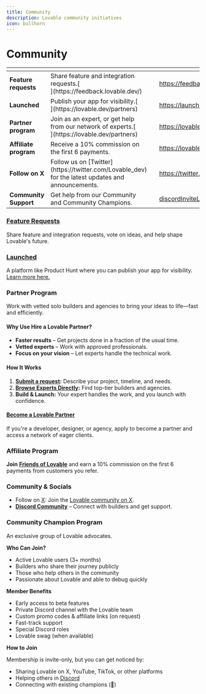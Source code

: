 ```yaml
---
title: Community
description: Lovable community initiatives
icon: bullhorn
---
```


# Community

<table data-view="cards"><thead><tr><th></th><th></th><th data-hidden data-card-cover data-type="files"></th><th data-hidden data-card-target data-type="content-ref"></th></tr></thead><tbody><tr><td><strong>Feature requests</strong></td><td>Share feature and integration requests.[<br>](https://feedback.lovable.dev/)</td><td></td><td><a href="https://feedback.lovable.dev/">https://feedback.lovable.dev/</a></td></tr><tr><td><strong>Launched</strong></td><td>Publish your app for visibility.[<br>](https://lovable.dev/partners)</td><td></td><td><a href="https://launched.lovable.app/">https://launched.lovable.app/</a></td></tr><tr><td><strong>Partner program</strong></td><td>Join as an expert, or get help from our network of experts.[<br>](https://lovable.dev/partners)</td><td></td><td><a href="https://lovable.dev/partners">https://lovable.dev/partners</a></td></tr><tr><td><strong>Affiliate program</strong></td><td>Receive a 10% commission on the first 6 payments.</td><td></td><td><a href="https://lovable.dev/affiliates">https://lovable.dev/affiliates</a></td></tr><tr><td><strong>Follow on X</strong></td><td>Follow us on [Twitter](https://twitter.com/Lovable_dev) for the latest updates and announcements.</td><td></td><td><a href="https://twitter.com/Lovable_dev">https://twitter.com/Lovable_dev</a></td></tr><tr><td><strong>Community Support</strong></td><td>Get help from our Community and Community Champions.</td><td></td><td><a href="discordInviteLink.md">discordInviteLink.md</a></td></tr></tbody></table>

### [Feature Requests](https://feedback.lovable.dev/)

Share feature and integration requests, vote on ideas, and help shape Lovable's future.

### [Launched](https://launched.lovable.app/)

A platform like Product Hunt where you can publish your app for visibility. [Learn more here.](https://docs.lovable.dev/features/deploy#launch-and-get-traffic)

### **Partner Program**

Work with vetted solo builders and agencies to bring your ideas to life—fast and efficiently.

#### **Why Use Hire a Lovable Partner?**

* **Faster results** – Get projects done in a fraction of the usual time.
* **Vetted experts** – Work with approved professionals.
* **Focus on your vision** – Let experts handle the technical work.

#### **How It Works**

1. [**Submit a request**](https://lovable.dev/)**:** Describe your project, timeline, and needs.
2. [**Browse Experts Directly**](https://lovable.dev/)**:** Find top-tier builders and agencies.
3. **Build & Launch:** Your expert handles the work, and you launch with confidence.

#### [Become a Lovable Partner](https://lovable.dev/partners/apply)

If you're a developer, designer, or agency, apply to become a partner and access a network of eager clients.

### Affiliate Program

**Join** [**Friends of Lovable**](https://friends.lovable.dev/signup) and earn a 10% commission on the first 6 payments from customers you refer.

### Community & Socials

* Follow on [X](https://x.com/lovable_dev): Join the [Lovable community on X](https://x.com/i/communities/1858851338257572046).
* [**Discord Community**](https://discord.gg/lovable-dev) – Connect with builders and get support.

### Community Champion Program

An exclusive group of Lovable advocates.

**Who Can Join?**

* Active Lovable users (3+ months)
* Builders who share their journey publicly
* Those who help others in the community
* Passionate about Lovable and able to debug quickly

**Member Benefits**

* Early access to beta features
* Private Discord channel with the Lovable team
* Custom promo codes & affiliate links (on request)
* Fast-track support
* Special Discord roles
* Lovable swag (when available)

**How to Join**

Membership is invite-only, but you can get noticed by:

* Sharing Lovable on X, YouTube, TikTok, or other platforms
* Helping others in [Discord](https://discord.gg/lovable-dev)
* Connecting with existing champions (🥇)
